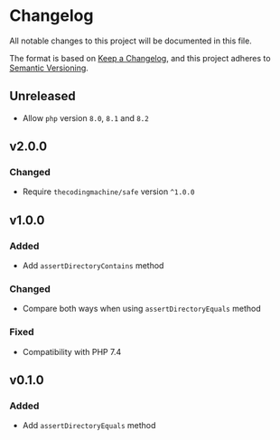 # Changelog

All notable changes to this project will be documented in this file.

The format is based on [Keep a Changelog](https://keepachangelog.com/en/1.0.0/), and this project adheres to [Semantic Versioning](https://semver.org/spec/v2.0.0.html).

## Unreleased

- Allow `php` version `8.0`, `8.1` and `8.2`

## v2.0.0

### Changed

- Require `thecodingmachine/safe` version `^1.0.0`

## v1.0.0

### Added

- Add `assertDirectoryContains` method

### Changed

- Compare both ways when using `assertDirectoryEquals` method

### Fixed

- Compatibility with PHP 7.4

## v0.1.0

### Added

- Add `assertDirectoryEquals` method
